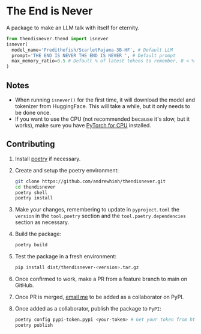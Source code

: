 # The End is Never

A package to make an LLM talk with itself for eternity.

```python
from thendisnever.thend import isnever
isnever(
  model_name='Fredithefish/ScarletPajama-3B-HF', # Default LLM
  prompt='THE END IS NEVER THE END IS NEVER ', # Default prompt
  max_memory_ratio=0.5 # Default % of latest tokens to remember, 0 < % < 1
)
```

## Notes

- When running `isnever()` for the first time, it will download the model and tokenizer from HuggingFace. This will take a while, but it only needs to be done once.
- If you want to use the CPU (not recommended because it's slow, but it works), make sure you have [PyTorch for CPU](https://pytorch.org/get-started/locally/) installed.

## Contributing

1. Install [poetry](https://python-poetry.org/docs/#installation) if necessary.
1. Create and setup the poetry environment:

    ```bash
    git clone https://github.com/andrewhinh/thendisnever.git
    cd thendisnever
    poetry shell
    poetry install
    ```

1. Make your changes, remembering to update in `pyproject.toml` the `version` in the `tool.poetry` section and the `tool.poetry.dependencies` section as necessary.

1. Build the package:

    ```bash
    poetry build
    ```

1. Test the package in a fresh environment:

    ```bash
    pip install dist/thendisnever-<version>.tar.gz
    ```

1. Once confirmed to work, make a PR from a feature branch to main on GitHub.
1. Once PR is merged, [email me](ajhinh@gmail.com) to be added as a collaborator on PyPI.
1. Once added as a collaborator, publish the package to `PyPI`:
  
      ```bash
      poetry config pypi-token.pypi <your-token> # Get your token from https://pypi.org/manage/account/token/
      poetry publish
      ```
